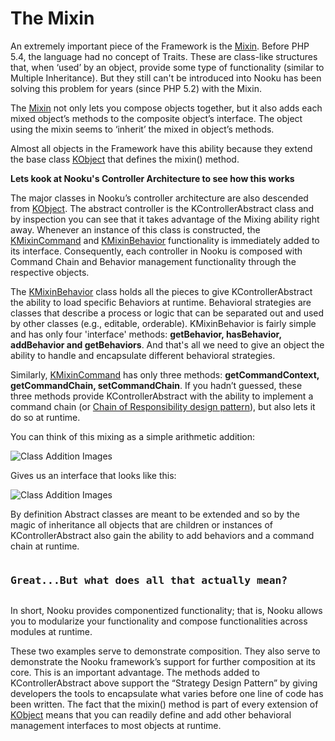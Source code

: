 # The Mixin

An extremely important piece of the Framework is the [Mixin](http://api.nooku.org/package-Koowa.Library.Object.Mixin.html).
Before PHP 5.4, the language had no concept of Traits. These are class-like structures that, when ‘used’ by an object, provide
some type of functionality (similar to Multiple Inheritance). But they still can't be introduced into  Nooku has been solving this problem for years (since PHP 5.2) with the Mixin.


The [Mixin](http://api.nooku.org/package-Koowa.Library.Object.Mixin.html) not only lets you compose objects together,
but it also adds each mixed object’s methods to the composite object’s interface.
The object using the mixin seems to ‘inherit’ the mixed in object’s methods.

Almost all objects in the Framework have this ability because they extend the base class [KObject](http://api.nooku.org/class-KObject.html)
that defines the mixin() method.

**Lets kook at Nooku's Controller Architecture to see how this works**

The major classes in Nooku’s controller architecture are also descended from [KObject](http://api.nooku.org/class-KObject.html).
The abstract controller is the KControllerAbstract class and by inspection you can see that it takes advantage of the Mixing
ability right away. Whenever an instance of this class is constructed, the [KMixinCommand](http://api.nooku.org/package-Koowa.Library.Command.Mixin.html)
and [KMixinBehavior](http://api.nooku.org/class-KBehaviorMixin.html) functionality is immediately added to its interface.
Consequently, each controller in Nooku is composed with Command Chain and Behavior management functionality through the respective objects.

The [KMixinBehavior](http://api.nooku.org/class-KBehaviorMixin.html) class holds all the pieces to give KControllerAbstract the ability to
load specific Behaviors at runtime. Behavioral strategies are classes that describe a process or logic that can be separated out and used
by other classes (e.g., editable, orderable). KMixinBehavior is fairly simple and has only four 'interface' methods: **getBehavior,
hasBehavior, addBehavior and getBehaviors**. And that's all we need to give an object the ability to handle and encapsulate
different behavioral strategies.

Similarly, [KMixinCommand](http://api.nooku.org/package-Koowa.Library.Command.Mixin.html) has only three methods:
**getCommandContext, getCommandChain, setCommandChain**. If you hadn’t guessed, these three methods provide KControllerAbstract
with the ability to implement a command chain (or [Chain of Responsibility design pattern](http://en.wikipedia.org/wiki/Chain-of-responsibility_pattern)),
but also lets it do so at runtime.

You can think of this mixing as a simple arithmetic addition:

![Class Addition Images](http://../resources/images/arithmetic.png)

Gives us an interface that looks like this:

![Class Addition Images](http://../resources/images/arithmetic.png)

By definition Abstract classes are meant to be extended and so by the magic of inheritance all objects that are children
or instances of KControllerAbstract also gain the ability to add behaviors and a command chain at runtime.

<pre><h3>Great...But what does all that actually mean?</h3></pre>

In short, Nooku provides componentized functionality; that is, Nooku allows you
to modularize your functionality and compose functionalities across modules at runtime.

These two examples serve to demonstrate composition. They also serve to demonstrate the Nooku framework’s support for further
composition at its core. This is an important advantage. The methods added to KControllerAbstract above support the “Strategy Design Pattern”
by giving developers the tools to encapsulate what varies before one line of code has been written. The fact that the mixin()
method is part of every extension of [KObject](http://api.nooku.org/class-KObject.html) means that you can readily define and add other behavioral management interfaces
to most objects at runtime.
